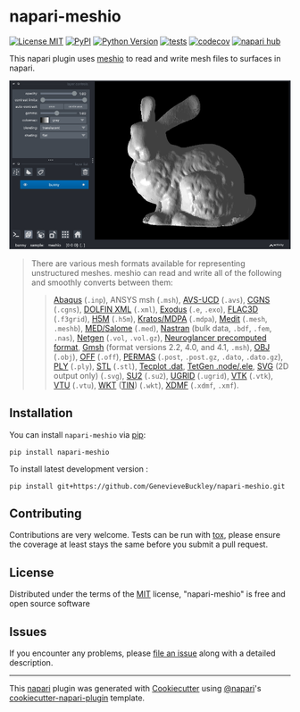# napari-meshio

[![License MIT](https://img.shields.io/pypi/l/napari-meshio.svg?color=green)](https://github.com/GenevieveBuckley/napari-meshio/raw/main/LICENSE)
[![PyPI](https://img.shields.io/pypi/v/napari-meshio.svg?color=green)](https://pypi.org/project/napari-meshio)
[![Python Version](https://img.shields.io/pypi/pyversions/napari-meshio.svg?color=green)](https://python.org)
[![tests](https://github.com/GenevieveBuckley/napari-meshio/workflows/tests/badge.svg)](https://github.com/GenevieveBuckley/napari-meshio/actions)
[![codecov](https://codecov.io/gh/GenevieveBuckley/napari-meshio/branch/main/graph/badge.svg)](https://codecov.io/gh/GenevieveBuckley/napari-meshio)
[![napari hub](https://img.shields.io/endpoint?url=https://api.napari-hub.org/shields/napari-meshio)](https://napari-hub.org/plugins/napari-meshio)

This napari plugin uses [meshio](https://github.com/nschloe/meshio) to read and write mesh files to surfaces in napari.

![Screenshot: Stanford bunny example data in napari](assets/bunny-screenshot.png)


> There are various mesh formats available for representing unstructured meshes.
meshio can read and write all of the following and smoothly converts between them:
>
>> [Abaqus](http://abaqus.software.polimi.it/v6.14/index.html) (`.inp`),
>> ANSYS msh (`.msh`),
>> [AVS-UCD](https://lanl.github.io/LaGriT/pages/docs/read_avs.html) (`.avs`),
>> [CGNS](https://cgns.github.io/) (`.cgns`),
>> [DOLFIN XML](https://manpages.ubuntu.com/manpages/jammy/en/man1/dolfin-convert.1.html) (`.xml`),
>> [Exodus](https://nschloe.github.io/meshio/exodus.pdf) (`.e`, `.exo`),
>> [FLAC3D](https://www.itascacg.com/software/flac3d) (`.f3grid`),
>> [H5M](https://www.mcs.anl.gov/~fathom/moab-docs/h5mmain.html) (`.h5m`),
>> [Kratos/MDPA](https://github.com/KratosMultiphysics/Kratos/wiki/Input-data) (`.mdpa`),
>> [Medit](https://people.sc.fsu.edu/~jburkardt/data/medit/medit.html) (`.mesh`, `.meshb`),
>> [MED/Salome](https://docs.salome-platform.org/latest/dev/MEDCoupling/developer/med-file.html) (`.med`),
>> [Nastran](https://help.autodesk.com/view/NSTRN/2019/ENU/?guid=GUID-42B54ACB-FBE3-47CA-B8FE-475E7AD91A00) (bulk data, `.bdf`, `.fem`, `.nas`),
>> [Netgen](https://github.com/ngsolve/netgen) (`.vol`, `.vol.gz`),
>> [Neuroglancer precomputed format](https://github.com/google/neuroglancer/tree/master/src/neuroglancer/datasource/precomputed#mesh-representation-of-segmented-object-surfaces),
>> [Gmsh](https://gmsh.info/doc/texinfo/gmsh.html#File-formats) (format versions 2.2, 4.0, and 4.1, `.msh`),
>> [OBJ](https://en.wikipedia.org/wiki/Wavefront_.obj_file) (`.obj`),
>> [OFF](https://segeval.cs.princeton.edu/public/off_format.html) (`.off`),
>> [PERMAS](https://www.intes.de) (`.post`, `.post.gz`, `.dato`, `.dato.gz`),
>> [PLY](<https://en.wikipedia.org/wiki/PLY_(file_format)>) (`.ply`),
>> [STL](<https://en.wikipedia.org/wiki/STL_(file_format)>) (`.stl`),
>> [Tecplot .dat](http://paulbourke.net/dataformats/tp/),
>> [TetGen .node/.ele](https://wias-berlin.de/software/tetgen/fformats.html),
>> [SVG](https://www.w3.org/TR/SVG/) (2D output only) (`.svg`),
>> [SU2](https://su2code.github.io/docs_v7/Mesh-File/) (`.su2`),
>> [UGRID](https://www.simcenter.msstate.edu/software/documentation/ug_io/3d_grid_file_type_ugrid.html) (`.ugrid`),
>> [VTK](https://vtk.org/wp-content/uploads/2015/04/file-formats.pdf) (`.vtk`),
>> [VTU](https://vtk.org/Wiki/VTK_XML_Formats) (`.vtu`),
>> [WKT](https://en.wikipedia.org/wiki/Well-known_text_representation_of_geometry) ([TIN](https://en.wikipedia.org/wiki/Triangulated_irregular_network)) (`.wkt`),
>> [XDMF](https://xdmf.org/index.php/XDMF_Model_and_Format) (`.xdmf`, `.xmf`).




<!--
Don't miss the full getting started guide to set up your new package:
https://github.com/napari/cookiecutter-napari-plugin#getting-started

and review the napari docs for plugin developers:
https://napari.org/stable/plugins/index.html
-->

## Installation

You can install `napari-meshio` via [pip]:

    pip install napari-meshio



To install latest development version :

    pip install git+https://github.com/GenevieveBuckley/napari-meshio.git


## Contributing

Contributions are very welcome. Tests can be run with [tox], please ensure
the coverage at least stays the same before you submit a pull request.

## License

Distributed under the terms of the [MIT] license,
"napari-meshio" is free and open source software

## Issues

If you encounter any problems, please [file an issue] along with a detailed description.

[napari]: https://github.com/napari/napari
[Cookiecutter]: https://github.com/audreyr/cookiecutter
[@napari]: https://github.com/napari
[MIT]: http://opensource.org/licenses/MIT
[BSD-3]: http://opensource.org/licenses/BSD-3-Clause
[GNU GPL v3.0]: http://www.gnu.org/licenses/gpl-3.0.txt
[GNU LGPL v3.0]: http://www.gnu.org/licenses/lgpl-3.0.txt
[Apache Software License 2.0]: http://www.apache.org/licenses/LICENSE-2.0
[Mozilla Public License 2.0]: https://www.mozilla.org/media/MPL/2.0/index.txt
[cookiecutter-napari-plugin]: https://github.com/napari/cookiecutter-napari-plugin

[file an issue]: https://github.com/GenevieveBuckley/napari-meshio/issues

[napari]: https://github.com/napari/napari
[tox]: https://tox.readthedocs.io/en/latest/
[pip]: https://pypi.org/project/pip/
[PyPI]: https://pypi.org/

----------------------------------

This [napari] plugin was generated with [Cookiecutter] using [@napari]'s [cookiecutter-napari-plugin] template.
